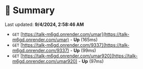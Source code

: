 # 📖 Summary
Last updated: **9/4/2024, 2:58:46 AM**

- `GET` [https://talk-m6gd.onrender.com/umar](https://talk-m6gd.onrender.com/umar) - **Up** (165ms)
- `GET` [https://talk-m6gd.onrender.com/9337](https://talk-m6gd.onrender.com/9337) - **Up** (99ms)
- `GET` [https://talk-m6gd.onrender.com/umar920](https://talk-m6gd.onrender.com/umar920) - **Up** (97ms)
